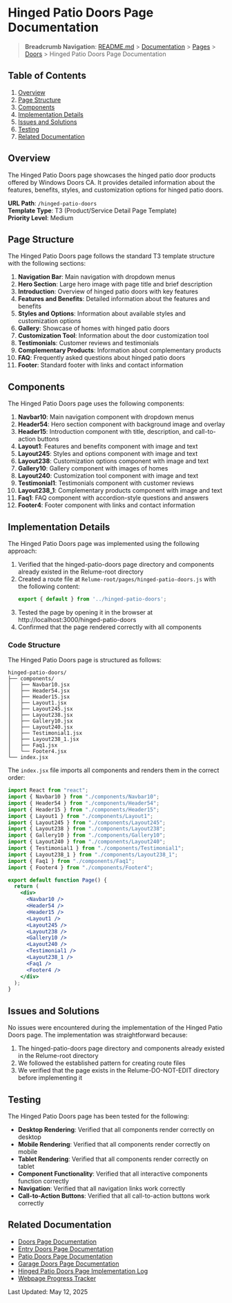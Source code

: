 # Hinged Patio Doors Page Documentation

> **Breadcrumb Navigation**: [README.md](../../../README.md) > [Documentation](../../index.md) > [Pages](../index.md) > [Doors](./index.md) > Hinged Patio Doors Page Documentation

## Table of Contents

1. [Overview](#overview)
2. [Page Structure](#page-structure)
3. [Components](#components)
4. [Implementation Details](#implementation-details)
5. [Issues and Solutions](#issues-and-solutions)
6. [Testing](#testing)
7. [Related Documentation](#related-documentation)

## Overview

The Hinged Patio Doors page showcases the hinged patio door products offered by Windows Doors CA. It provides detailed information about the features, benefits, styles, and customization options for hinged patio doors.

**URL Path**: `/hinged-patio-doors`  
**Template Type**: T3 (Product/Service Detail Page Template)  
**Priority Level**: Medium  

## Page Structure

The Hinged Patio Doors page follows the standard T3 template structure with the following sections:

1. **Navigation Bar**: Main navigation with dropdown menus
2. **Hero Section**: Large hero image with page title and brief description
3. **Introduction**: Overview of hinged patio doors with key features
4. **Features and Benefits**: Detailed information about the features and benefits
5. **Styles and Options**: Information about available styles and customization options
6. **Gallery**: Showcase of homes with hinged patio doors
7. **Customization Tool**: Information about the door customization tool
8. **Testimonials**: Customer reviews and testimonials
9. **Complementary Products**: Information about complementary products
10. **FAQ**: Frequently asked questions about hinged patio doors
11. **Footer**: Standard footer with links and contact information

## Components

The Hinged Patio Doors page uses the following components:

1. **Navbar10**: Main navigation component with dropdown menus
2. **Header54**: Hero section component with background image and overlay
3. **Header15**: Introduction component with title, description, and call-to-action buttons
4. **Layout1**: Features and benefits component with image and text
5. **Layout245**: Styles and options component with image and text
6. **Layout238**: Customization options component with image and text
7. **Gallery10**: Gallery component with images of homes
8. **Layout240**: Customization tool component with image and text
9. **Testimonial1**: Testimonials component with customer reviews
10. **Layout238_1**: Complementary products component with image and text
11. **Faq1**: FAQ component with accordion-style questions and answers
12. **Footer4**: Footer component with links and contact information

## Implementation Details

The Hinged Patio Doors page was implemented using the following approach:

1. Verified that the hinged-patio-doors page directory and components already existed in the Relume-root directory
2. Created a route file at `Relume-root/pages/hinged-patio-doors.js` with the following content:
   ```javascript
   export { default } from '../hinged-patio-doors';
   ```
3. Tested the page by opening it in the browser at http://localhost:3000/hinged-patio-doors
4. Confirmed that the page rendered correctly with all components

### Code Structure

The Hinged Patio Doors page is structured as follows:

```
hinged-patio-doors/
├── components/
│   ├── Navbar10.jsx
│   ├── Header54.jsx
│   ├── Header15.jsx
│   ├── Layout1.jsx
│   ├── Layout245.jsx
│   ├── Layout238.jsx
│   ├── Gallery10.jsx
│   ├── Layout240.jsx
│   ├── Testimonial1.jsx
│   ├── Layout238_1.jsx
│   ├── Faq1.jsx
│   └── Footer4.jsx
└── index.jsx
```

The `index.jsx` file imports all components and renders them in the correct order:

```jsx
import React from "react";
import { Navbar10 } from "./components/Navbar10";
import { Header54 } from "./components/Header54";
import { Header15 } from "./components/Header15";
import { Layout1 } from "./components/Layout1";
import { Layout245 } from "./components/Layout245";
import { Layout238 } from "./components/Layout238";
import { Gallery10 } from "./components/Gallery10";
import { Layout240 } from "./components/Layout240";
import { Testimonial1 } from "./components/Testimonial1";
import { Layout238_1 } from "./components/Layout238_1";
import { Faq1 } from "./components/Faq1";
import { Footer4 } from "./components/Footer4";

export default function Page() {
  return (
    <div>
      <Navbar10 />
      <Header54 />
      <Header15 />
      <Layout1 />
      <Layout245 />
      <Layout238 />
      <Gallery10 />
      <Layout240 />
      <Testimonial1 />
      <Layout238_1 />
      <Faq1 />
      <Footer4 />
    </div>
  );
}
```

## Issues and Solutions

No issues were encountered during the implementation of the Hinged Patio Doors page. The implementation was straightforward because:

1. The hinged-patio-doors page directory and components already existed in the Relume-root directory
2. We followed the established pattern for creating route files
3. We verified that the page exists in the Relume-DO-NOT-EDIT directory before implementing it

## Testing

The Hinged Patio Doors page has been tested for the following:

- **Desktop Rendering**: Verified that all components render correctly on desktop
- **Mobile Rendering**: Verified that all components render correctly on mobile
- **Tablet Rendering**: Verified that all components render correctly on tablet
- **Component Functionality**: Verified that all interactive components function correctly
- **Navigation**: Verified that all navigation links work correctly
- **Call-to-Action Buttons**: Verified that all call-to-action buttons work correctly

## Related Documentation

- [Doors Page Documentation](./doors-page-documentation.md)
- [Entry Doors Page Documentation](./entry-page-documentation.md)
- [Patio Doors Page Documentation](./patio-page-documentation.md)
- [Garage Doors Page Documentation](./garage-page-documentation.md)
- [Hinged Patio Doors Page Implementation Log](../../daily-logs/2025-05-12-hinged-patio-doors-page-implementation.md)
- [Webpage Progress Tracker](../../tracking/webpage-progress-tracker.md)

Last Updated: May 12, 2025
